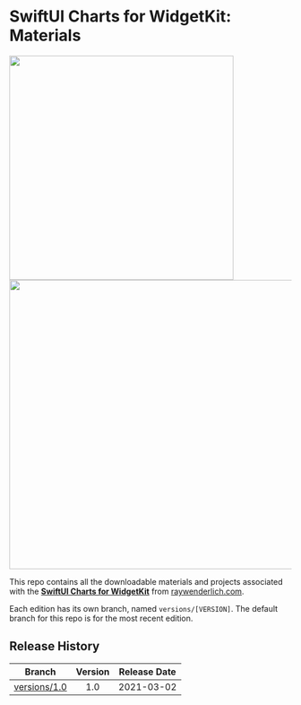 # SwiftUI Charts for WidgetKit: Materials

<img width="400" src="https://user-images.githubusercontent.com/47273077/173583089-9686bb3d-2918-43ca-8bdd-71d0852714c3.gif">

<img width="516" src="https://user-images.githubusercontent.com/47273077/173582564-e0280e77-ee97-4302-af38-4295e4f83010.png">

This repo contains all the downloadable materials and projects associated with the **[SwiftUI Charts for WidgetKit](https://www.raywenderlich.com/20591515-swiftui-charts-for-widgetkit)** from [raywenderlich.com](https://www.raywenderlich.com).

Each edition has its own branch, named `versions/[VERSION]`. The default branch for this repo is for the most recent edition.


## Release History

| Branch                                                                                  | Version | Release Date |
| --------------------------------------------------------------------------------------- |:-------:|:------------:|
| [versions/1.0](https://github.com/raywenderlich/video-scwk-materials/tree/versions/1.0) | 1.0     | 2021-03-02  |
